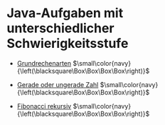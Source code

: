 # Java-Aufgaben mit unterschiedlicher Schwierigkeitsstufe

- [Grundrechenarten](https://github.com/ShantGananian/JavaProgrammierung/tree/master/sehr%20leicht/Mathematische%20Aufgaben/Grundrechenarten) $\small\color{navy}{\left(\blacksquare\Box\Box\Box\Box\right)}$

- [Gerade oder ungerade Zahl](https://github.com/ShantGananian/JavaProgrammierung/tree/master/sehr%20leicht/Mathematische%20Aufgaben/GeradeOderUngeradeZahl) $\small\color{navy}{\left(\blacksquare\Box\Box\Box\Box\right)}$

- [Fibonacci rekursiv](https://github.com/ShantGananian/JavaProgrammierung/tree/master/sehr%20leicht/Rekursion/FibonacciRekursiv) $\small\color{navy}{\left(\blacksquare\Box\Box\Box\Box\right)}$
